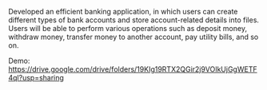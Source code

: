 Developed an efficient banking application, in which users can create different types of bank accounts and store account-related details into files. Users will be able to perform various operations such as deposit money, withdraw money, transfer money to another account, pay utility bills, and so on.

Demo:  https://drive.google.com/drive/folders/19KIg19RTX2QGir2j9VOIkUjGgWETF4ql?usp=sharing
